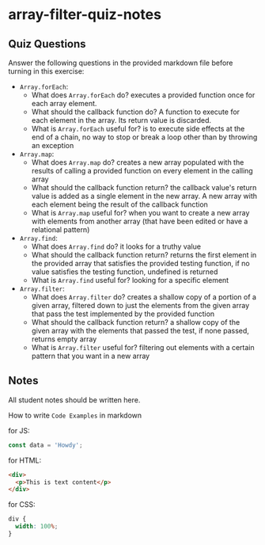# array-filter-quiz-notes

## Quiz Questions

Answer the following questions in the provided markdown file before turning in this exercise:

- `Array.forEach`:
  - What does `Array.forEach` do?
    executes a provided function once for each array element.
  - What should the callback function do?
    A function to execute for each element in the array. Its return value is discarded.
  - What is `Array.forEach` useful for?
    is to execute side effects at the end of a chain, no way to stop or break a loop other than by throwing an exception
- `Array.map`:
  - What does `Array.map` do?
    creates a new array populated with the results of calling a provided function on every element in the calling array
  - What should the callback function return?
    the callback value's return value is added as a single element in the new array. A new array with each element being the result of the callback function
  - What is `Array.map` useful for?
    when you want to create a new array with elements from another array (that have been edited or have a relational pattern)
- `Array.find`:
  - What does `Array.find` do?
    it looks for a truthy value
  - What should the callback function return?
    returns the first element in the provided array that satisfies the provided testing function, if no value satisfies the testing function, undefined is returned
  - What is `Array.find` useful for?
    looking for a specific element
- `Array.filter`:
  - What does `Array.filter` do?
    creates a shallow copy of a portion of a given array, filtered down to just the elements from the given array that pass the test implemented by the provided function
  - What should the callback function return?
    a shallow copy of the given array with the elements that passed the test, if none passed, returns empty array
  - What is `Array.filter` useful for?
    filtering out elements with a certain pattern that you want in a new array

## Notes

All student notes should be written here.

How to write `Code Examples` in markdown

for JS:

```javascript
const data = 'Howdy';
```

for HTML:

```html
<div>
  <p>This is text content</p>
</div>
```

for CSS:

```css
div {
  width: 100%;
}
```
